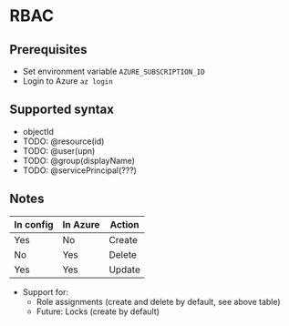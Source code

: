 # RBAC

## Prerequisites

- Set environment variable `AZURE_SUBSCRIPTION_ID`
- Login to Azure `az login`

## Supported syntax

- objectId
- TODO: @resource(id)
- TODO: @user(upn)
- TODO: @group(displayName)
- TODO: @servicePrincipal(???)

## Notes

| In config | In Azure | Action |
| --------- | -------- | ------ |
| Yes       | No       | Create |
| No        | Yes      | Delete |
| Yes       | Yes      | Update |

- Support for:
  - Role assignments (create and delete by default, see above table)
  - Future: Locks (create by default)
